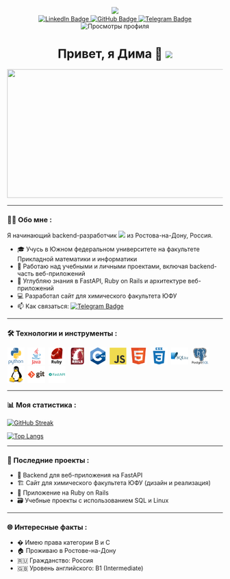 <div id="header" align="center">
  <img src="https://media.giphy.com/media/qgQUggAC3Pfv687qPC/giphy.gif" width="200"/>
  <div id="badges">
    <a href="https://www.linkedin.com/in/ваш-linkedin-профиль" target="_blank">
      <img src="https://img.shields.io/badge/LinkedIn-blue?style=for-the-badge&logo=linkedin&logoColor=white" alt="LinkedIn Badge"/>
    </a>
    <a href="https://github.com/Dimonchester" target="_blank">
      <img src="https://img.shields.io/badge/GitHub-black?style=for-the-badge&logo=github&logoColor=white" alt="GitHub Badge"/>
    </a>
    <a href="https://t.me/ваш-telegram" target="_blank">
      <img src="https://img.shields.io/badge/Telegram-blue?style=for-the-badge&logo=telegram&logoColor=white" alt="Telegram Badge"/>
    </a>
  </div>
  <img src="https://komarev.com/ghpvc/?username=Dimonchester&style=flat-square&color=blue" alt="Просмотры профиля"/>
  <h1>
    Привет, я Дима 👋
    <img src="https://media.giphy.com/media/hvRJCLFzcasrR4ia7z/giphy.gif" width="30px"/>
  </h1>
</div>
<div align="center">
  <img src="https://media.giphy.com/media/L8K62iTDkzGX6/giphy.gif" width="600" height="300"/>
</div>

---

### 👨‍💻 Обо мне :
Я начинающий backend-разработчик <img src="https://media.giphy.com/media/WUlplcMpOCEmTGBtBW/giphy.gif" width="30"> из Ростова-на-Дону, Россия.

- 🎓 Учусь в Южном федеральном университете на факультете Прикладной математики и информатики
- 🔭 Работаю над учебными и личными проектами, включая backend-часть веб-приложений
- 🌱 Углубляю знания в FastAPI, Ruby on Rails и архитектуре веб-приложений
- 💻 Разработал сайт для химического факультета ЮФУ
- 📫 Как связаться: [![Telegram Badge](https://img.shields.io/badge/-Ткачёв_Дмитрий-blue?style=flat&logo=telegram&logoColor=white)](https://t.me/ваш-telegram)

---

### 🛠️ Технологии и инструменты :
<div>
  <img src="https://github.com/devicons/devicon/blob/master/icons/python/python-original-wordmark.svg" title="Python" alt="Python" width="40" height="40"/>&nbsp;
  <img src="https://github.com/devicons/devicon/blob/master/icons/java/java-original-wordmark.svg" title="Java" alt="Java" width="40" height="40"/>&nbsp;
  <img src="https://github.com/devicons/devicon/blob/master/icons/ruby/ruby-original-wordmark.svg" title="Ruby" alt="Ruby" width="40" height="40"/>&nbsp;
  <img src="https://github.com/devicons/devicon/blob/master/icons/rails/rails-original-wordmark.svg" title="Rails" alt="Rails" width="40" height="40"/>&nbsp;
  <img src="https://github.com/devicons/devicon/blob/master/icons/cplusplus/cplusplus-original.svg" title="C++" alt="C++" width="40" height="40"/>&nbsp;
  <img src="https://github.com/devicons/devicon/blob/master/icons/javascript/javascript-original.svg" title="JavaScript" alt="JavaScript" width="40" height="40"/>&nbsp;
  <img src="https://github.com/devicons/devicon/blob/master/icons/html5/html5-original.svg" title="HTML5" alt="HTML" width="40" height="40"/>&nbsp;
  <img src="https://github.com/devicons/devicon/blob/master/icons/css3/css3-plain-wordmark.svg"  title="CSS3" alt="CSS" width="40" height="40"/>&nbsp;
  <img src="https://github.com/devicons/devicon/blob/master/icons/sqlite/sqlite-original-wordmark.svg" title="SQLite" alt="SQLite" width="40" height="40"/>&nbsp;
  <img src="https://github.com/devicons/devicon/blob/master/icons/postgresql/postgresql-original-wordmark.svg" title="PostgreSQL" alt="PostgreSQL" width="40" height="40"/>&nbsp;
  <img src="https://github.com/devicons/devicon/blob/master/icons/linux/linux-original.svg" title="Linux" alt="Linux" width="40" height="40"/>&nbsp;
  <img src="https://github.com/devicons/devicon/blob/master/icons/git/git-original-wordmark.svg" title="Git" alt="Git" width="40" height="40"/>&nbsp;
  <img src="https://github.com/devicons/devicon/blob/master/icons/fastapi/fastapi-original-wordmark.svg" title="FastAPI" alt="FastAPI" width="40" height="40"/>&nbsp;
</div>

---

### 📊 Моя статистика :
[![GitHub Streak](http://github-readme-streak-stats.herokuapp.com?user=Dimonchester&theme=dark&background=000000)](https://git.io/streak-stats)

[![Top Langs](https://github-readme-stats.vercel.app/api/top-langs/?username=Dimonchester&layout=compact&theme=vision-friendly-dark)](https://github.com/anuraghazra/github-readme-stats)

---

### 📝 Последние проекты :
- 🔧 Backend для веб-приложения на FastAPI
- 🏗️ Сайт для химического факультета ЮФУ (дизайн и реализация)
- 💎 Приложение на Ruby on Rails
- 🗃️ Учебные проекты с использованием SQL и Linux

---

### 🌐 Интересные факты :
- � Имею права категории B и C
- 🏠 Проживаю в Ростове-на-Дону
- 🇷🇺 Гражданство: Россия
- 🇬🇧 Уровень английского: B1 (Intermediate)
